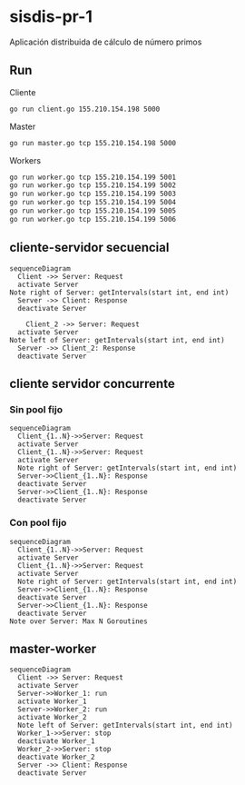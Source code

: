 # sisdis-pr-1
Aplicación distribuida de cálculo de número primos

## Run

Cliente

```bash
go run client.go 155.210.154.198 5000
```

Master

```bash
go run master.go tcp 155.210.154.198 5000
```

Workers

```bash
go run worker.go tcp 155.210.154.199 5001
go run worker.go tcp 155.210.154.199 5002
go run worker.go tcp 155.210.154.199 5003
go run worker.go tcp 155.210.154.199 5004
go run worker.go tcp 155.210.154.199 5005
go run worker.go tcp 155.210.154.199 5006
```

## cliente-servidor secuencial

```mermaid
sequenceDiagram
  Client ->> Server: Request
  activate Server
Note right of Server: getIntervals(start int, end int)
  Server ->> Client: Response
  deactivate Server

    Client_2 ->> Server: Request
  activate Server
Note left of Server: getIntervals(start int, end int)
  Server ->> Client_2: Response
  deactivate Server
```

## cliente servidor concurrente

### Sin pool fijo

```mermaid
sequenceDiagram
  Client_{1..N}->>Server: Request
  activate Server
  Client_{1..N}->>Server: Request
  activate Server
  Note right of Server: getIntervals(start int, end int)
  Server->>Client_{1..N}: Response
  deactivate Server
  Server->>Client_{1..N}: Response
  deactivate Server
```

### Con pool fijo

```mermaid
sequenceDiagram
  Client_{1..N}->>Server: Request
  activate Server
  Client_{1..N}->>Server: Request
  activate Server
  Note right of Server: getIntervals(start int, end int)
  Server->>Client_{1..N}: Response
  deactivate Server
  Server->>Client_{1..N}: Response
  deactivate Server
Note over Server: Max N Goroutines
```

## master-worker
```mermaid
sequenceDiagram
  Client ->> Server: Request
  activate Server
  Server->>Worker_1: run
  activate Worker_1
  Server->>Worker_2: run
  activate Worker_2
  Note left of Server: getIntervals(start int, end int)
  Worker_1->>Server: stop
  deactivate Worker_1
  Worker_2->>Server: stop
  deactivate Worker_2
  Server ->> Client: Response
  deactivate Server
```
